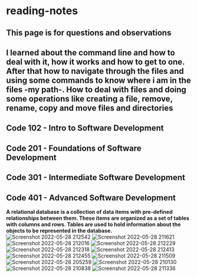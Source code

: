 # reading-notes
**This page is for questions and observations**
---
**I learned about the command line and how to deal with it, how it works and how to get to one.
After that how to navigate through the files and using some commands to know where i am in the files -my path-.
How to deal with files and doing some operations like creating a file, remove, rename, copy and move files and directories**
---

## Code 102 - Intro to Software Development
## Code 201 - Foundations of Software Development
## Code 301 - Intermediate Software Development
## Code 401 - Advanced Software Development

**A relational database is a collection of data items with pre-defined relationships between them. These items are organized as a set of tables with columns and rows. Tables are used to hold information about the objects to be represented in the database.**
![Screenshot 2022-05-28 212542](https://user-images.githubusercontent.com/95183257/170838555-a640f308-7dff-4e2a-935e-78e4eca33bc9.png)
![Screenshot 2022-05-28 211621](https://user-images.githubusercontent.com/95183257/170838557-68db42d1-d81d-472a-8c0f-861933751471.png)
![Screenshot 2022-05-28 212016](https://user-images.githubusercontent.com/95183257/170838558-cd5e9f82-6f01-4ecb-8f88-e832ffad8093.png)
![Screenshot 2022-05-28 212229](https://user-images.githubusercontent.com/95183257/170838560-94d900c8-099c-4a6a-8e1c-36d103e8f9fe.png)
![Screenshot 2022-05-28 212318](https://user-images.githubusercontent.com/95183257/170838561-ff9607ec-d5ab-4e68-92f3-d14d9213c6fb.png)
![Screenshot 2022-05-28 212413](https://user-images.githubusercontent.com/95183257/170838562-d9193188-ad54-478f-9291-6bf1f19c080d.png)
![Screenshot 2022-05-28 212455](https://user-images.githubusercontent.com/95183257/170838565-314ef8e1-12a8-4a77-b5c3-95903d6fa4da.png)
![Screenshot 2022-05-28 211509](https://user-images.githubusercontent.com/95183257/170838571-1e462ea2-d1a0-4cca-9ae1-c0c4a4b4b3c6.png)
![Screenshot 2022-05-28 205259](https://user-images.githubusercontent.com/95183257/170838572-a53d1850-2f30-4eb9-ade5-7c3c7e174198.png)
![Screenshot 2022-05-28 210130](https://user-images.githubusercontent.com/95183257/170838573-41ec1878-574c-4630-8b2d-5fcb0956c7c7.png)
![Screenshot 2022-05-28 210838](https://user-images.githubusercontent.com/95183257/170838575-43d19fe2-e495-4f6d-83e0-d3a8b68df5d7.png)
![Screenshot 2022-05-28 211336](https://user-images.githubusercontent.com/95183257/170838576-60fe561d-d6a0-4fbf-a979-55518c68f88c.png)
